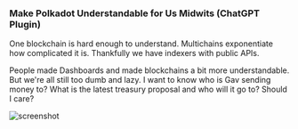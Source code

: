 ### Make Polkadot Understandable for Us Midwits (ChatGPT Plugin)

One blockchain is hard enough to understand. Multichains exponentiate how complicated it is. Thankfully we have indexers with public APIs.

People made Dashboards and made blockchains a bit more understandable. But we're all still too dumb and lazy. I want to know who is Gav sending money to? What is the latest treasury proposal and who will it go to? Should I care?

![screenshot](https://github.com/pmespresso/polkadot-chatgpt-plugin/assets/10432070/7dda4a69-9cab-4b78-9cf9-202e8c522569)
